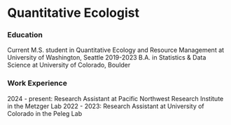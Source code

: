 # Quantitative Ecologist

### Education
Current M.S. student in Quantitative Ecology and Resource Management at University of Washington, Seattle
2019-2023 B.A. in Statistics & Data Science at University of Colorado, Boulder
  
### Work Experience
2024 - present: Research Assistant at Pacific Northwest Research Institute in the Metzger Lab
2022 - 2023: Research Assistant at University of Colorado in the Peleg Lab
